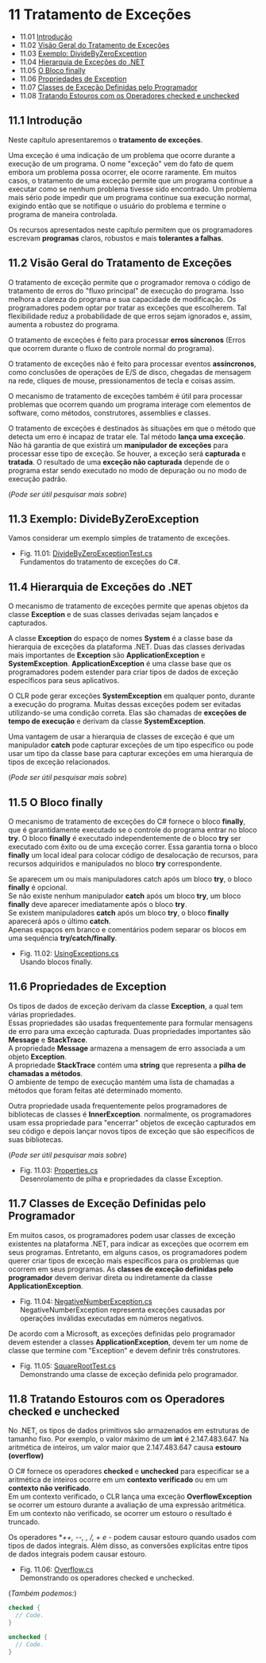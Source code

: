 # 11 Tratamento de Exceções

- 11.01 [Introdução](#111-introdução)
- 11.02 [Visão Geral do Tratamento de Exceções](#112-visão-geral-do-tratamento-de-exceções)
- 11.03 [Exemplo: DivideByZeroException](#113-exemplo-dividebyzeroexception)
- 11.04 [Hierarquia de Exceções do .NET](#114-hierarquia-de-exceções-do-net)
- 11.05 [O Bloco finally](#115-o-bloco-finally)
- 11.06 [Propriedades de Exception](#116-propriedades-de-exception)
- 11.07 [Classes de Exceção Definidas pelo Programador](#117-classes-de-exceção-definidas-pelo-programador)
- 11.08 [Tratando Estouros com os Operadores checked e unchecked](#118-tratando-estouros-com-os-operadores-checked-e-unchecked)

## 11.1 Introdução

Neste capítulo apresentaremos o **tratamento de exceções**.

Uma exceção é uma indicação de um problema que ocorre durante a execução de um programa.
O nome "exceção" vem do fato de quem embora um problema possa ocorrer, ele ocorre raramente.
Em muitos casos, o tratamento de uma exceção permite que um programa continue a executar como se nenhum problema tivesse sido encontrado.
Um problema mais sério pode impedir que um programa continue sua execução normal,
exigindo então que se notifique o usuário do problema e termine o programa de maneira controlada.

Os recursos apresentados neste capítulo permitem que os programadores escrevam **programas** claros, robustos e mais **tolerantes a falhas**.

## 11.2 Visão Geral do Tratamento de Exceções

O tratamento de exceção permite que o programador remova o código de tratamento de erros do "fluxo principal" de execução do programa.
Isso melhora a clareza do programa e sua capacidade de modificação.
Os programadores podem optar por tratar as exceções que escolherem.
Tal flexibilidade reduz a probabilidade de que erros sejam ignorados e, assim, aumenta a robustez do programa.

O tratamento de exceções é feito para processar **erros síncronos** (Erros que ocorrem durante o fluxo de controle normal do programa).

O tratamento de exceções não é feito para processar eventos **assíncronos**, como conclusões de operações de E/S de disco,
chegadas de mensagem na rede, cliques de mouse, pressionamentos de tecla e coisas assim.

O mecanismo de tratamento de exceções também é útil para processar problemas que ocorrem quando um programa interage com elementos de software,
como métodos, construtores, assemblies e classes.

O tratamento de exceções é destinados às situações em que o método que detecta um erro é incapaz de tratar ele.
Tal método **lança uma exceção**. Não há garantia de que existirá um **manipulador de exceções** para processar esse tipo de exceção. Se houver, a exceção será **capturada** e **tratada**.
O resultado de uma **exceção não capturada** depende de o programa estar sendo executado no modo de depuração ou no modo de execução padrão.

(*Pode ser útil pesquisar mais sobre*)

## 11.3 Exemplo: DivideByZeroException

Vamos considerar um exemplo simples de tratamento de exceções.

- Fig. 11.01: [DivideByZeroExceptionTest.cs](./Fig-11.01%20-%20DivideByZeroExceptionTest.cs)\
Fundamentos do tratamento de exceções do C#.

## 11.4 Hierarquia de Exceções do .NET

O mecanismo de tratamento de exceções permite que apenas objetos da classe **Exception** e de suas classes derivadas sejam lançados e capturados.

A classe **Exception** do espaço de nomes **System** é a classe base da hierarquia de exceções da plataforma .NET.
Duas das classes derivadas mais importantes de **Exception** são **ApplicationException** e **SystemException**.
**ApplicationException** é uma classe base que os programadores podem estender para criar tipos de dados de exceção específicos para seus aplicativos.

O CLR pode gerar exceções **SystemException** em qualquer ponto, durante a execução do programa.
Muitas dessas exceções podem ser evitadas utilizando-se uma condição correta. Elas são chamadas de **exceções de tempo de execução** e derivam da classe **SystemException**.

Uma vantagem de usar a hierarquia de classes de exceção é que um manipulador **catch**
pode capturar exceções de um tipo específico ou pode usar um tipo da classe base para
capturar exceções em uma hierarquia de tipos de exceção relacionados.

(*Pode ser útil pesquisar mais sobre*)

## 11.5 O Bloco finally

O mecanismo de tratamento de exceções do C# fornece o bloco **finally**,
que é garantidamente executado se o controle do programa entrar no bloco **try**.
O bloco **finally** é executado independentemente de o bloco **try** ser executado com êxito ou de uma exceção correr.
Essa garantia torna o bloco **finally** um local ideal para colocar código de desalocação de recursos, para recursos adquiridos e manipulados no bloco **try** correspondente.

Se aparecem um ou mais manipuladores catch após um bloco **try**, o bloco **finally** é opcional.\
Se não existe nenhum manipulador **catch** após um bloco **try**, um bloco **finally** deve aparecer imediatamente após o bloco **try**.\
Se existem manipuladores **catch** após um bloco **try**, o bloco **finally** aparecerá após o último **catch**.\
Apenas espaços em branco e comentários podem separar os blocos em uma sequência **try/catch/finally**.

- Fig. 11.02: [UsingExceptions.cs](./Fig-11.02%20-%20UsingException.cs)\
Usando blocos finally.

## 11.6 Propriedades de Exception

Os tipos de dados de exceção derivam da classe **Exception**, a qual tem várias propriedades.\
Essas propriedades são usadas frequentemente para formular mensagens de erro para uma exceção capturada.
Duas propriedades importantes são **Message** e **StackTrace**.\
A propriedade **Message** armazena a mensagem de erro associada a um objeto **Exception**.\
A propriedade **StackTrace** contém uma **string** que representa a **pilha de chamadas a métodos**.\
O ambiente de tempo de execução mantém uma lista de chamadas a métodos que foram feitas até determinado momento.

Outra propriedade usada frequentemente pelos programadores de bibliotecas de classes é **InnerException**.
normalmente, os programadores usam essa propriedade para "encerrar" objetos de exceção capturados em seu código
e depois lançar novos tipos de exceção que são específicos de suas bibliotecas.

(*Pode ser útil pesquisar mais sobre*)

- Fig. 11.03: [Properties.cs](./Fig-11.03%20-%20Properties.cs)\
Desenrolamento de pilha e propriedades da classe Exception.

## 11.7 Classes de Exceção Definidas pelo Programador

Em muitos casos, os programadores podem usar classes de exceção existentes na plataforma .NET, para indicar as exceções que ocorrem em seus programas.
Entretanto, em alguns casos, os programadores podem querer criar tipos de exceção mais específicos para os problemas que ocorrem em seus programas.
As **classes de exceção definidas pelo programador** devem derivar direta ou indiretamente da classe **ApplicationException**.

- Fig. 11.04: [NegativeNumberException.cs](./Fig-11.04%20-%20NegativeNumberException.cs)\
NegativeNumberException representa exceções causadas por operações inválidas executadas em números negativos.

De acordo com a Microsoft, as exceções definidas pelo programador devem estender a classes **ApplicationException**,
devem ter um nome de classe que termine com "Exception" e devem definir três construtores.

- Fig. 11.05: [SquareRootTest.cs](./Fig-11.05%20-%20SquareRootTest.cs)\
Demonstrando uma classe de exceção definida pelo programador.

## 11.8 Tratando Estouros com os Operadores checked e unchecked

No .NET, os tipos de dados primitivos são armazenados em estruturas de tamanho fixo.
Por exemplo, o valor máximo de um **int** é 2.147.483.647. Na aritmética de inteiros, um valor maior que 2.147.483.647 causa **estouro (overflow)**

O C# fornece os operadores **checked** e **unchecked** para especificar se a aritmética de inteiros ocorre em um **contexto verificado** ou em um **contexto não verificado**.\
Em um contexto verificado, o CLR lança uma exceção **OverflowException** se ocorrer um estouro durante a avaliação de uma expressão aritmética.\
Em um contexto não verificado, se ocorrer um estouro o resultado é truncado.

Os operadores **++, --, *, /, + e -** podem causar estouro quando usados com tipos de dados integrais.
Além disso, as conversões explícitas entre tipos de dados integrais podem causar estouro.

- Fig. 11.06: [Overflow.cs](./Fig-11.06%20-%20Overflow.cs)\
Demonstrando os operadores checked e unchecked.

(*Também podemos:*)

```C#
checked {
  // Code.
}

unchecked {
  // Code.
}
```
